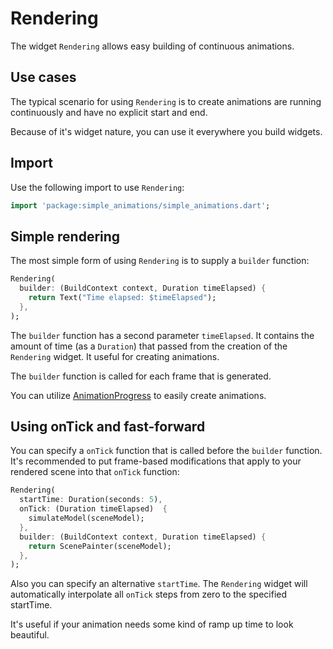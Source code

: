 # Rendering

The widget `Rendering` allows easy building of continuous animations.

## Use cases

The typical scenario for using `Rendering` is to create
animations are running continuously and have no explicit start and end.

Because of it's widget nature, you can use it everywhere you build widgets.

## Import

Use the following import to use `Rendering`:
```dart
import 'package:simple_animations/simple_animations.dart';
```

## Simple rendering

The most simple form of using `Rendering` is to supply a `builder`
function:

```dart
Rendering(
  builder: (BuildContext context, Duration timeElapsed) {
    return Text("Time elapsed: $timeElapsed");
  },
);
```

The `builder` function has a second parameter `timeElapsed`. It contains
the amount of time (as a `Duration`) that passed from the creation of
the `Rendering` widget. It useful for creating animations.

The `builder` function is called for each frame that is generated.

You can utilize [AnimationProgress](ANIMATION_PROGRESS.md) to easily create
animations.



## Using onTick and fast-forward

You can specify a `onTick` function that is called before the `builder`
function. It's recommended to put frame-based modifications that apply
to your rendered scene into that `onTick` function:

```dart
Rendering(
  startTime: Duration(seconds: 5),
  onTick: (Duration timeElapsed)  {
    simulateModel(sceneModel);
  },
  builder: (BuildContext context, Duration timeElapsed) {
    return ScenePainter(sceneModel);
  },
);
```

Also you can specify an alternative `startTime`. The `Rendering` widget
will automatically interpolate all `onTick` steps from zero to the 
specified startTime.

It's useful if your animation needs some kind of ramp up time to look
beautiful.